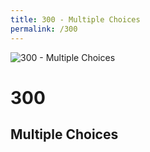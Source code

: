 ```yaml
---
title: 300 - Multiple Choices
permalink: /300
---
```

<div>
    <img src="http://i.imgur.com/bEitMv8.jpg" alt="300 - Multiple Choices" />
    <h1>300</h1>
    <h2>Multiple Choices</h2>
</div>
